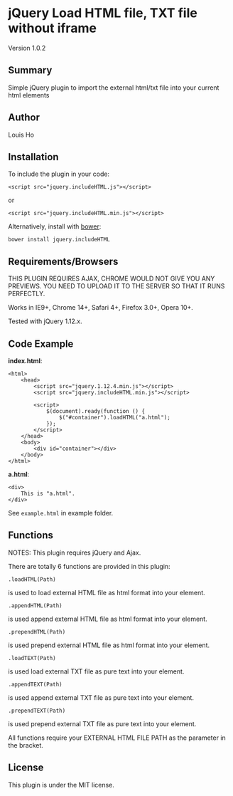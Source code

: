# jQuery Load HTML file, TXT file without iframe

Version 1.0.2

## Summary

Simple jQuery plugin to import the external html/txt file into your current html elements

## Author

Louis Ho

## Installation

To include the plugin in your code:

	<script src="jquery.includeHTML.js"></script>
	
or

	<script src="jquery.includeHTML.min.js"></script>

Alternatively, install with [bower](https://github.com/bower/bower): 
	
	bower install jquery.includeHTML

## Requirements/Browsers

THIS PLUGIN REQUIRES AJAX, CHROME WOULD NOT GIVE YOU ANY PREVIEWS. 
YOU NEED TO UPLOAD IT TO THE SERVER SO THAT IT RUNS PERFECTLY.

Works in IE9+, Chrome 14+, Safari 4+, Firefox 3.0+, Opera 10+.

Tested with jQuery 1.12.x.

## Code Example

**index.html**:

	<html>
		<head>
			<script src="jquery.1.12.4.min.js"></script>
			<script src="jquery.includeHTML.min.js"></script>

			<script>
				$(document).ready(function () {
					$("#container").loadHTML("a.html");
				});
			</script>
		</head>
		<body>
			<div id="container"></div>
		</body>
	</html>

**a.html**:

	<div>
		This is "a.html".
	</div>


See `example.html` in example folder.

## Functions

NOTES: This plugin requires jQuery and Ajax.


There are totally 6 functions are provided in this plugin:

	.loadHTML(Path)		

is used to load external HTML file as html format into your element.

	.appendHTML(Path)		

is used append external HTML file as html format into your element.

	.prependHTML(Path)		
	
is used prepend external HTML file as html format into your element.

	.loadTEXT(Path)		
	
is used load external TXT file as pure text into your element.

	.appendTEXT(Path) 		
	
is used append external TXT file as pure text into your element.

	.prependTEXT(Path)		
	
is used prepend external TXT file as pure text into your element.


All functions require your EXTERNAL HTML FILE PATH as the parameter in the bracket.

## License

This plugin is under the MIT license.
